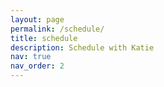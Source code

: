 ```yaml
---
layout: page
permalink: /schedule/
title: schedule
description: Schedule with Katie
nav: true
nav_order: 2
---
```

<!-- Calendly inline widget begin -->
<div class="calendly-inline-widget" data-url="https://calendly.com/katie-grillaert" style="min-width:320px;height:700px;"></div>
<script type="text/javascript" src="https://assets.calendly.com/assets/external/widget.js" async></script>
<!-- Calendly inline widget end -->

